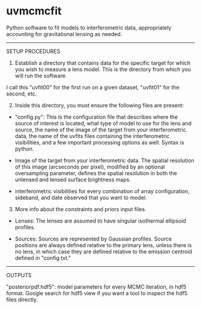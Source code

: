 uvmcmcfit
=========

Python software to fit models to interferometric data, appropriately accounting for gravitational lensing as needed.

--------------------------
 SETUP PROCEDURES

 1. Establish a directory that contains data for the specific target for which
 you wish to measure a lens model.  This is the directory from which you will
 run the software.

 I call this "uvfit00" for the first run on a given dataset, "uvfit01" for
 the second, etc.

 2. Inside this directory, you must ensure the following files are present:

 - "config.py": This is the configuration file that describes where the source
 of interest is located, what type of model to use for the lens and source, the
 name of the image of the target from your interferometric data, the name of
 the uvfits files containing the interferometric visibilities, and a few
 important processing options as well.  Syntax is python.

 - Image of the target from your interferometric data.  The spatial resolution
 of this image (arcseconds per pixel), modified by an optional oversampling
 parameter, defines the spatial resolution in both the unlensed and lensed
 surface brightness maps.

 - interferometric visibilities for every combination of array configuration,
 sideband, and date observed that you want to model.  

 3. More info about the constraints and priors input files.

 - Lenses: The lenses are assumed to have singular isothermal ellipsoid
 profiles.  

 - Sources: Sources are represented by Gaussian profiles.  Source positions are
 always defined relative to the primary lens, unless there is no lens, in which
 case they are defined relative to the emission centroid defined in
 "config.txt."

--------
 OUTPUTS

 "posteriorpdf.hdf5": model parameters for every MCMC iteration, in hdf5
 format.  Google search for hdf5 view if you want a tool to inspect the hdf5
 files directly.

